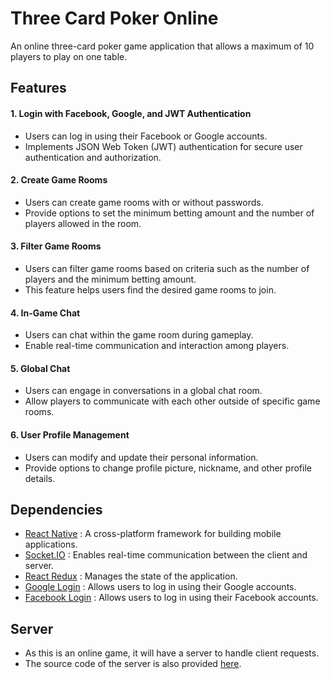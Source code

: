 # Three Card Poker Online
An online three-card poker game application that allows a maximum of 10 players to play on one table.

## Features
#### 1. Login with Facebook, Google, and JWT Authentication
- Users can log in using their Facebook or Google accounts.
- Implements JSON Web Token (JWT) authentication for secure user authentication and authorization.
#### 2. Create Game Rooms
- Users can create game rooms with or without passwords.
- Provide options to set the minimum betting amount and the number of players allowed in the room.
#### 3. Filter Game Rooms
- Users can filter game rooms based on criteria such as the number of players and the minimum betting amount.
- This feature helps users find the desired game rooms to join.
#### 4. In-Game Chat
- Users can chat within the game room during gameplay.
- Enable real-time communication and interaction among players.
#### 5. Global Chat
- Users can engage in conversations in a global chat room.
- Allow players to communicate with each other outside of specific game rooms.
#### 6. User Profile Management
- Users can modify and update their personal information.
- Provide options to change profile picture, nickname, and other profile details.

## Dependencies
- [React Native](https://reactnative.dev/) : A cross-platform framework for building mobile applications.
- [Socket.IO](https://socket.io/docs/v4/client-api/) : Enables real-time communication between the client and server.
- [React Redux](https://react-redux.js.org/) : Manages the state of the application.
- [Google Login](https://developers.google.com/identity/protocols/oauth2) : Allows users to log in using their Google accounts.
- [Facebook Login](https://developers.facebook.com/docs/facebook-login/) : Allows users to log in using their Facebook accounts.

## Server
- As this is an online game, it will have a server to handle client requests.
- The source code of the server is also provided [here](https://github.com/LuongCuong244/Three-Card-Poker-Server).

